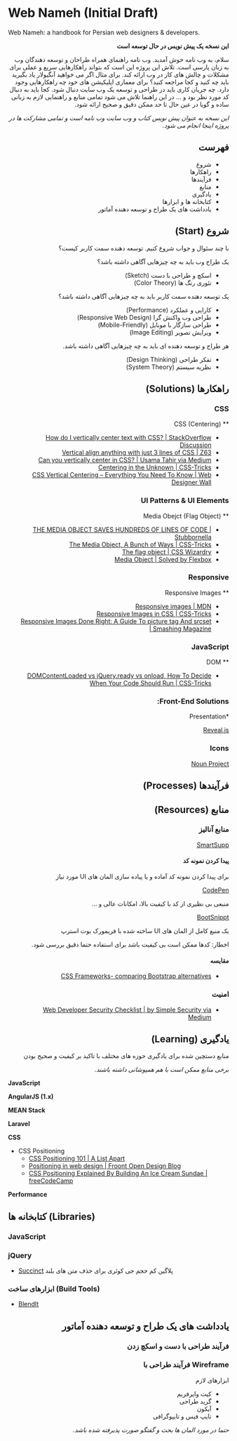 # Web Nameh (Initial Draft)
Web Nameh: a handbook for Persian web designers &amp; developers.

<div dir="rtl">

**این نسخه یک پیش نویس در حال توسعه است**

سلام، به وب نامه خوش آمدید.
وب نامه راهنمای همراه طراحان و توسعه دهندگان وب به زبان پارسی است.
تلاش این پروژه این است که بتواند راهکارهایی سریع و عملی برای مشکلات و چالش های کار در وب ارائه کند.
برای مثال اگر می خواهید آنگیولار یاد بگیرید باید چه کنید و کجا مراجعه کنید؟ برای معماری اپلیکیشن های خود چه راهکارهایی وجود دارد. 
چه جریان کاری باید در طراحی و توسعه یک وب سایت دنبال شود. کجا باید به دنبال کد مورد نظر بود و ...
در این راهنما تلاش می شود تمامی منابع و راهنمایی لازم به زبانی ساده و گویا در عین حال تا حد ممکن دقیق و صحیح ارائه شود.

*این نسخه به عنوان پیش نویس کتاب و وب سایت وب نامه است و تمامی مشارکت ها در پروژه اینجا انجام می شود.*

## فهرست

* شروع
* راهکارها
* فرآیندها
* منابع
* یادگیری
* کتابخانه ها و ابزارها
* یادداشت های یک طراح و توسعه دهنده آماتور

</div>

<div dir="rtl">

## شروع (Start)
با چند سئوال و جواب شروع کنیم.
توسعه دهنده سمت کاربر کیست؟


یک طراح وب باید به چه چیزهایی آگاهی داشته باشد؟
 * اسکچ و طراحی با دست (Sketch)
 * تئوری رنگ ها (Color Theory)

یک توسعه دهنده سمت کاربر باید به چه چیزهایی آگاهی داشته باشد؟
 * کارایی و عملکرد (Performance)
 * طراحی وب واکنش گرا (Responsive Web Design)
 * طراحی سازگار با موبایل (Mobile-Friendly)
 * ویرایش تصویر (Image Editing)
 
هر طراح و توسعه دهنده ای باید به چه چیزهایی آگاهی داشته باشد.
 * تفکر طراحی (Design Thinking)
 * نظریه سیستم (System Theory)
 
</div>

<div dir="rtl">

## راهکارها (Solutions)

### CSS

** CSS (Centering)
* [How do I vertically center text with CSS? | StackOverflow Discussion](https://stackoverflow.com/questions/8865458/how-do-i-vertically-center-text-with-css)
* [Vertical align anything with just 3 lines of CSS | Z63](http://zerosixthree.se/vertical-align-anything-with-just-3-lines-of-css)
* [Can you vertically center in CSS? | Usama Tahir via Medium](https://medium.com/@AmJustSam/can-you-vertically-center-in-css-aaaa373cd460)
* [Centering in the Unknown | CSS-Tricks](https://css-tricks.com/centering-in-the-unknown)
* [CSS Vertical Centering – Everything You Need To Know | Web Designer Wall](http://webdesignerwall.com/tutorials/css-vertical-centering-everything-need-know)


### UI Patterns & UI Elements
** Media Obejct (Flag Object)
* [THE MEDIA OBJECT SAVES HUNDREDS OF LINES OF CODE | Stubbornella](http://www.stubbornella.org/content/2010/06/25/the-media-object-saves-hundreds-of-lines-of-code)
* [The Media Object, A Bunch of Ways | CSS-Tricks](https://csswizardry.com/2013/05/the-flag-object)
* [The flag object | CSS Wizardry](https://csswizardry.com/2013/05/the-flag-object)
* [Media Object | Solved by Flexbox](https://philipwalton.github.io/solved-by-flexbox/demos/media-object)

### Responsive 
** Responsive Images
* [Responsive images | MDN](https://developer.mozilla.org/en-US/docs/Learn/HTML/Multimedia_and_embedding/Responsive_images)
* [Responsive Images in CSS | CSS-Tricks](https://css-tricks.com/responsive-images-css)
* [Responsive Images Done Right: A Guide To picture tag And srcset | Smashing Magazine](https://www.smashingmagazine.com/2014/05/responsive-images-done-right-guide-picture-srcset/)


### JavaScript
** DOM
* [DOMContentLoaded vs jQuery.ready vs onload, How To Decide When Your Code Should Run | CSS-Tricks](https://eager.io/blog/how-to-decide-when-your-code-should-run)


### Front-End Solutions:

*Presentation

[Reveal.js](https://github.com/hakimel/reveal.js)


### Icons

[Noun Project](https://thenounproject.com)


</div>

<div dir="rtl">

## فرآیندها (Processes)

</div>

<div dir="rtl">

## منابع (Resources)

### منابع آنالیز
[SmartSupp](https://www.smartsupp.com)

#### پیدا کردن نمونه کد
برای پیدا کردن نمونه کد آماده و یا پیاده سازی المان های UI مورد نیاز

[CodePen](http://www.codepen.io)

منبعی بی نظیری از کد با کیفیت بالا، امکانات عالی و ...

[BootSnippt](http://bootsnipp.com)

یک منبع کامل از المان های UI ساخته شده با فریمورک بوت استرپ 

اخطار: کدها ممکن است بی کیفیت باشد برای استفاده حتما دقیق بررسی شود.


#### مقایسه

* [CSS Frameworks- comparing Bootstrap alternatives](http://www.monolinea.com/css-frameworks-comparison)

### امنیت
* [Web Developer Security Checklist | by Simple Security via Medium](http://www.monolinea.com/css-frameworks-comparison)

</div>

<div dir="rtl">

## یادگیری (Learning)

منابع دستچین شده برای یادگیری حوزه های مختلف با تاکید بر کیفیت و صحیح بودن

*برخی منابع ممکن است با هم همپوشانی داشته باشند.*

</div>

**JavaScript**

**AngularJS (1.x)**

**MEAN Stack**

**Laravel**

**CSS**

  * CSS Positioning
    * [CSS Positioning 101 | A List Apart](https://alistapart.com/article/css-positioning-101)
    * [Positioning in web design | Froont Open Design Blog](http://blog.froont.com/positioning-in-web-design)
    * [CSS Positioning Explained By Building An Ice Cream Sundae | freeCodeCamp ](https://medium.freecodecamp.com/css-positioning-explained-by-building-an-ice-cream-sundae-831cb884bfa9)
    
**Performance**

## کتابخانه ها (Libraries)

### JavaScript 

### jQuery 
* [Succinct](https://github.com/micjamking/Succinct)
پلاگین کم حجم جی کوئری برای حذف متن های بلند

### ابزارهای ساخت (Build Tools)
* [BlendIt](https://github.com/vigetlabs/blendid)

<div dir="rtl">

## یادداشت های یک طراح و توسعه دهنده آماتور

### فرآیند طراحی با دست و اسکچ زدن 

### Wireframe فرآیند طراحی با 

ابزارهای لازم
* کیت وایرفریم
* گرید طراحی
* آیکون
* تایپ فیس و تایپوگرافی

*حتما در مورد المان ها بحث و گفتگو صورت پذیرفته شده باشد.*

</div>
